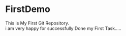 # FirstDemo
This is  My First  Git Repository.
</br>
i am very happy for successfully Done my First Task.....
